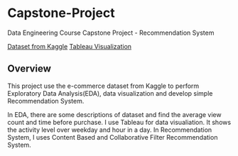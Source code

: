 # Capstone-Project
Data Engineering Course Capstone Project - Recommendation System

[Dataset from Kaggle](https://www.kaggle.com/datasets/retailrocket/ecommerce-dataset/data)
[Tableau Visualization](https://public.tableau.com/app/profile/shing.fung.wong/viz/CapstonePRoject/Distribution?publish=yes)

## Overview
This project use the e-commerce dataset from Kaggle to perform Exploratory Data Analysis(EDA), data visualization and develop simple Recommendation System.

In EDA, there are some descriptions of dataset and find the average view count and time before purchase. I use Tableau for data visualiation. It shows the activity level over weekday and hour in a day. In Recommendation System, I uses Content Based and Collaborative Filter Recommendation System.
